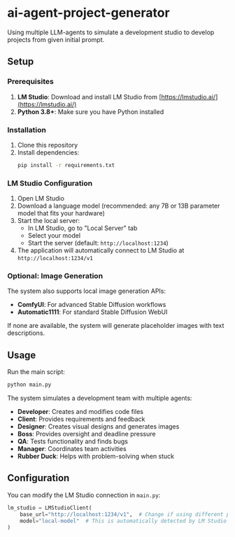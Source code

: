 # ai-agent-project-generator
Using multiple LLM-agents to simulate a development studio to develop projects from given initial prompt.

## Setup

### Prerequisites
1. **LM Studio**: Download and install LM Studio from [https://lmstudio.ai/](https://lmstudio.ai/)
2. **Python 3.8+**: Make sure you have Python installed

### Installation
1. Clone this repository
2. Install dependencies:
   ```bash
   pip install -r requirements.txt
   ```

### LM Studio Configuration
1. Open LM Studio
2. Download a language model (recommended: any 7B or 13B parameter model that fits your hardware)
3. Start the local server:
   - In LM Studio, go to "Local Server" tab
   - Select your model
   - Start the server (default: `http://localhost:1234`)
4. The application will automatically connect to LM Studio at `http://localhost:1234/v1`

### Optional: Image Generation
The system also supports local image generation APIs:
- **ComfyUI**: For advanced Stable Diffusion workflows
- **Automatic1111**: For standard Stable Diffusion WebUI

If none are available, the system will generate placeholder images with text descriptions.

## Usage
Run the main script:
```bash
python main.py
```

The system simulates a development team with multiple agents:
- **Developer**: Creates and modifies code files
- **Client**: Provides requirements and feedback
- **Designer**: Creates visual designs and generates images
- **Boss**: Provides oversight and deadline pressure
- **QA**: Tests functionality and finds bugs
- **Manager**: Coordinates team activities
- **Rubber Duck**: Helps with problem-solving when stuck

## Configuration
You can modify the LM Studio connection in `main.py`:
```python
lm_studio = LMStudioClient(
    base_url="http://localhost:1234/v1",  # Change if using different port
    model="local-model"  # This is automatically detected by LM Studio
)
```